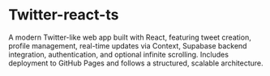 # Twitter-react-ts
A modern Twitter-like web app built with React, featuring tweet creation, profile management, real-time updates via Context, Supabase backend integration, authentication, and optional infinite scrolling. Includes deployment to GitHub Pages and follows a structured, scalable architecture.
